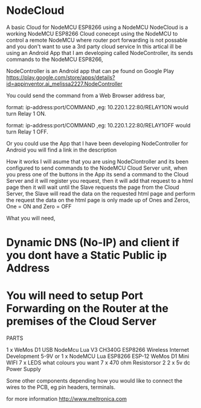 # NodeCloud
A basic Cloud for NodeMCU ESP8266 using a NodeMCU
NodeCloud is a working NodeMCU ESP8266 Cloud conecept using the NodeMCU to control a remote NodeMCU
where router port forwarding is not possable and you don't want to use a 3rd party cloud service
In this artical ill be using an Android App that I am developing
called NodeController, its sends commands to the NodeMCU ESP8266,

NodeController is an Android app that can pe found on Google Play
https://play.google.com/store/apps/details?id=appinventor.ai_melissa2227.NodeController

You could send the command from a Web Browser address bar,

format: ip-address:port/COMMAND   ,eg:  10.220.1.22:80/RELAY1ON
would turn Relay 1 ON.

format: ip-address:port/COMMAND   ,eg:  10.220.1.22:80/RELAY1OFF
would turn Relay 1 OFF.

Or you could use the App that I have been developing
NodeController for Android you will find a link in the description

How it works
I will asume that you are using NodeClontroller and its been configured to send commands to the NodeMCU Cloud Server unit,
when you press one of the buttons in the App its send a command to the Cloud Server and it will register you request,
then it will add that request to a html page then it will wait until the Slave requests the page from the Cloud Server,
the Slave will read the data on the requested html page and perform the request
the data on the html page is only made up of Ones and Zeros,
One = ON and Zero = OFF

 What you will need,
 # Dynamic DNS (No-IP) and client if you dont have a Static Public ip Address
# You will need to setup Port Forwarding on the Router at the premises of the Cloud Server


PARTS

1 x WeMos D1 USB NodeMcu Lua V3 CH340G ESP8266 Wireless Internet Development 5-9V
or
1 x NodeMCU Lua ESP8266 ESP-12 WeMos D1 Mini WIFI
7 x LEDS what colours you want
7 x 470 ohm Resistorsor 2
2 x 5v dc Power Supply

Some other components depending how you would like to connect the wires to the PCB, eg pin headers, terminals.

for more information
http://www.meltronica.com
